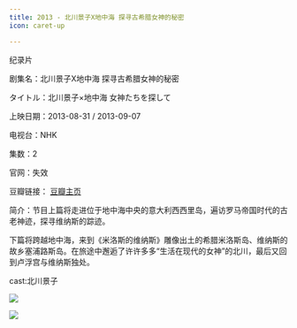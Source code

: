 ```yaml
---
title: 2013 - 北川景子X地中海 探寻古希腊女神的秘密
icon: caret-up

---
```

纪录片

剧集名：北川景子X地中海 探寻古希腊女神的秘密

タイトル：北川景子×地中海 女神たちを探して

上映日期：2013-08-31 / 2013-09-07

电视台：NHK

集数：2

官网：失效

豆瓣链接： [豆瓣主页](https://movie.douban.com/subject/25722338/)

简介：节目上篇将走进位于地中海中央的意大利西西里岛，遍访罗马帝国时代的古老神迹，探寻维纳斯的踪迹。

​​​下篇将跨越地中海，来到《米洛斯的维纳斯》雕像出土的希腊米洛斯岛、维纳斯的故乡塞浦路斯岛。在旅途中邂逅了许许多多“生活在现代的女神”的北川，最后又回到卢浮宫与维纳斯独处。

cast:北川景子

![](https://listpic.tsgsanjiao.com/other/2013bcjzdzh1.jpg)

![](https://listpic.tsgsanjiao.com/other/2013bcjzdzh2.jpg)